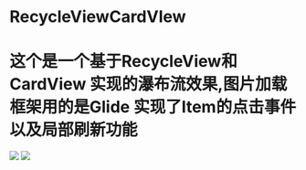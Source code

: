 # RecycleViewCardVIew
# 这个是一个基于RecycleView和CardView 实现的瀑布流效果,图片加载框架用的是Glide 实现了Item的点击事件以及局部刷新功能

![](https://github.com/DwyaneWadee/RecycleViewCardVIew/raw/master/img/device111.png)
![](https://github.com/DwyaneWadee/RecycleViewCardVIew/raw/master/img/device112.png)

